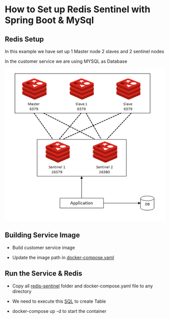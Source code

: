 # How to Set up Redis Sentinel with Spring Boot & MySql

## Redis Setup

In this example we have set up 1 Master node 2 slaves and 2 sentinel nodes

In the customer service we are using MYSQL as Database

![Design](/images/app.png)

## Building Service Image

* Build customer service image

* Update the image path in [docker-compose.yaml](https://github.com/kuldeepsingh99/redis-sentinel/blob/master/docker-compose.yaml#L75)

## Run the Service & Redis

* Copy all [redis-sentinel](https://github.com/kuldeepsingh99/redis-sentinel/tree/master/redis-sentinel) folder and docker-compose.yaml file to any directory

* We need to execute this [SQL](https://github.com/kuldeepsingh99/redis-sentinel/blob/master/customer.sql) to create Table

* docker-compose up -d to start the container
